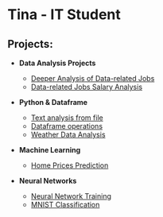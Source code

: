 <h1>Tina - IT Student 

<h2>Projects:</h2>

- <b>Data Analysis Projects </b>
  - [Deeper Analysis of Data-related Jobs](https://github.com/TinaZz1/Deeper_Analysis_of_Data-related_Jobs)
  - [Data-related Jobs Salary Analysis](https://github.com/TinaZz1/Data-related-Jobs-Salary-Analysis-exc)

- <b>Python & Dataframe </b>
  - [Text analysis from file](https://github.com/TinaZz1/AnalizaTekstuZPliku-home-lab)
  - [Dataframe operations](https://github.com/TinaZz1/DataframeOperations-home-lab)
  - [Weather Data Analysis](https://github.com/TinaZz1/WeatherDataAnalysis-home-lab)  

- <b>Machine Learning </b>
  - [Home Prices Prediction](https://github.com/TinaZz1/HomePricesPrediction-ml-home-lab)


- <b>Neural Networks</b>
  - [Neural Network Training](https://github.com/TinaZz1/NeuralNetworkTraining-DSS-home-lab)
  - [MNIST Classification](https://github.com/TinaZz1/MNISTclasification-ml-home-lab)





